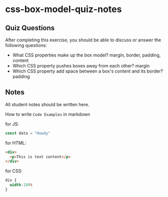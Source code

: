 # css-box-model-quiz-notes

## Quiz Questions

After completing this exercise, you should be able to discuss or answer the following questions:

- What CSS properties make up the box model?
margin, border, padding, content
- Which CSS property pushes boxes away from each other?
margin
- Which CSS property add space between a box's content and its border?
padding

## Notes

All student notes should be written here.


How to write `Code Examples` in markdown

for JS:
```javascript
const data = "Howdy"
```

for HTML:
```html
<div>
  <p>This is text content</p>
</div>
```

for CSS:
```css
div {
  width:100%
}
```
